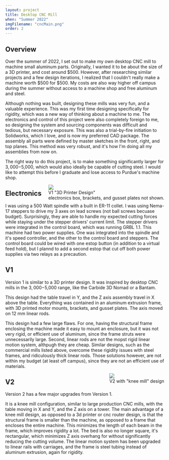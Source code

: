 ```yaml
---
layout: project
title: Desktop CNC Mill
when: "Summer 2022"
imgFilename: "cncMain.png"
order: 2
---
```


## Overview

Over the summer of 2022, I set out to make my own desktop CNC mill to machine small aluminum parts. Originally, I wanted it to be about the size of a 3D printer, and cost around $500. However, after researching similar projects and a few design iterations, I realized that I couldn't really make a machine worth $500 for $500. My costs are also way higher off campus during the summer without access to a machine shop and free aluminum and steel.

Although nothing was built, designing these mills was very fun, and a valuable experience. This was my first time designing specifically for rigidity, which was a new way of thinking about a machine to me. The electronics and control of this project were also completely foreign to me, so designing the system and sourcing components was difficult and tedious, but necessary exposure. This was also a trial-by-fire initiation to Solidworks, which I love, and is now my preferred CAD package. The assembly all parts were defined by master sketches in the front, right, and top planes. This method was very robust, and it's how I'm doing all my assemblies from now on.

The right way to do this project, is to make something significantly larger for $3,000-$5,000, which would also ideally be capable of cutting steel. I would like to attempt this before I graduate and lose access to Purdue's machine shop. 

<div class="imgCptnBox" style="float:right">
<img src="{{ "assets/images/cncMain.png" | relative_url }}" class="articleImgMain">
<figcaption class="articleCaption">V1 "3D Printer Design"<br>electronics box, brackets, and gusset plates not shown.</figcaption>
</div>

## Electronics

I was using a 500 Watt spindle with a built in ER-11 collet. I was using Nema-17 steppers to drive my 3 axes on lead screws (not ball screws becuase budget). Surprisingly, they are able to handle my expected cutting forces while staying under the stepper drivers' current limit. The stepper drivers were integrated in the control board, which was running GRBL 1.1. This machine had two power supplies. One was integrated into the spindle and it's speed controller, and the other to the control board and steppers. The control board could be wired with one estop button (in addition to a virtual feed hold), but I plannd to add a second estop that cut off both power supplies via two relays as a precaution.

## V1

Version 1 is similar to a 3D printer design. It was inspired by desktop CNC mills in the $3,000-$5,000 range, like the Carbide 3D Nomad or a Bantam.

This design had the table travel in Y, and the Z axis assembly travel in X above the table. Everything was contained in an aluminum extrusion frame, with 3D printed motor mounts, brackets, and gusset plates. The axis moved on 12 mm linear rods.

This design had a few large flaws. For one, having the structural frame enclosing the machine made it easy to mount an enclosure, but it was not very rigid, or efficient use of aluminum, since the frame struts were unnecessarily large. Second, linear rods are not the mopst rigid linear motion system, althpugh they are cheap. Similar designs, such as the commercial mills listed above, overcome these rigidity issues with steel frames, and ridiculously thick linear rods. Those solutions however, are not within my budget (at least off campus), since they are not an efficient use of materials.

<div class="imgCptnBox" style="float:right">
<img src="{{ "assets/images/cncMainV2.png" | relative_url }}" class="articleImgMain">
<figcaption class="articleCaption">V2 with "knee mill" design</figcaption>
</div>

## V2

Version 2 has a few major upgrades from Version 1. 

It is a knee mill configuration, similar to large production CNC mills, with the table moving in X and Y, and the Z axis on a tower. The main advantage of a knee mill design, as opposed to a 3d printer or cnc router design, is that the structural frame is smaller than the machine, as opposed to a frame that encloses the entire machine. This minimizes the length of each beam in the frame, which improves rigidity a lot. The bed is also no longer square, it's rectangular, which minimizes Z axis overhang for without significantly reducing the cutting volume. The linear motion system has been upgraded to linear rails with carriages, and the frame is steel tubing instead of aluminum extrusion, again for rigidity.